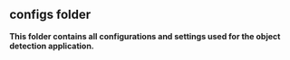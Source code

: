 ## configs folder

**This folder contains all configurations and settings used for the object detection application.**